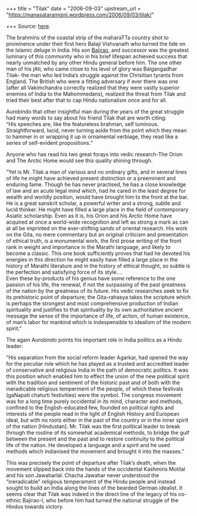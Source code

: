 +++
title = "Tilak"
date = "2006-09-03"
upstream_url = "https://manasataramgini.wordpress.com/2006/09/03/tilak/"

+++
Source: [here](https://manasataramgini.wordpress.com/2006/09/03/tilak/).

The brahmins of the coastal strip of the maharaTTa country shot to prominence under their first hero Balaji Vishvanath who turned the tide on the Islamic deluge in India. His son [Bajirao](http://manasataramgini.wordpress.com/2006/02/on-bajirao-i.html), and successor was the greatest luminary of this community who in his brief lifespan achieved success that nearly unmatched by any other Hindu general before him. The one other man of his jAti, who came close to his level of glory was Balgangadhar Tilak- the man who led India’s struggle against the Chrisitian tyrants from England. The British who were a fitting adversary if ever there was one (after all Vakimchandra correctly realized that they were vastly superior enemies of India to the Mahommedans), realized the threat from Tilak and tried their best after that to cap Hindu nationalism once and for all.

Aurobindo that other insightful man during the years of the great struggle had many words to say about his friend Tilak that are worth citing:  
“His speeches are, like the featureless brahman, self luminous. Straightforward, lucid, never turning aside from the point which they mean to hammer in or wrapping it up in ornamental verbiage, they read like a series of self-evident propositions.”

Anyone who has read his two great forays into vedic research-The Orion and The Arctic Home would see this quality shining through.

“Yet is Mr. Tilak a man of various and no ordinary gifts, and in several lines of life he might have achieved present distinction or a preeminent and enduring fame. Though he has never practised, he has a close knowledge of law and an acute legal mind which, had he cared in the least degree for wealth and worldly position, would have brought him to the front at the bar. He is a great sanskrit scholar, a powerful writer and a strong, subtle and lucid thinker. He might have filled a large place in the field of contemporary Asiatic scholarship. Even as it is, his Orion and his Arctic Home have acquired at once a world-wide recognition and left as strong a mark as can at all be imprinted on the ever-shifting sands of oriental research. His work on the Gita, no mere commentary but an original criticism and presentation of ethical truth, is a monumental work, the first prose writing of the front rank in weight and importance in the Marathi language, and likely to become a classic. This one book sufficiently proves that had he devoted his energies in this direction he might easily have filled a large place in the history of Marathi literature and in the history of ethical thought, so subtle is the perfection and satisfying force of its style….  
Even these by-products of his genius have some reference to the one passion of his life, the renewal, if not the surpassing of the past greatness of the nation by the greatness of its future. His vedic researches seek to fix its prehistoric point of departure; the Gita-rahasya takes the scripture which is perhaps the strongest and most comprehensive production of Indian spirituality and justifies to that spirituality by its own authoritative ancient message the sense of the importance of life, of action, of human existence, of man’s labor for mankind which is indespensible to idealism of the modern spirit.”

The again Aurobindo points his important role in India politics as a Hindu leader:

“His separation from the social reform leader Agarkar, had opened the way for the peculiar role which he has played as a trusted and accredited leader of conservative and religious India in the path of democratic politics. It was this position which enabled him to effect the union of the new political spirit with the tradition and sentiment of the historic past and of both with the ineradicable religious temperment of the people, of which these festivals (gaNapati chaturti festivities) were the symbol. The congress movement was for a long time purely occidental in its mind, character and methods, confined to the English-educated few, founded on political rights and interests of the people read in the light of English History and European ideal, but with no roots either in the past of the country or in the inner spirit of the nation \[Hindustan\]. Mr. Tilak was the first political leader to break through the routine of its somewhat academical methods, to bridge the gulf between the present and the past and to restore continuity to the political life of the nation. He developed a language and a spirit and he used methods which indianised the movement and brought it into the masses.”

This was precisely the point of departure after Tilak’s death, when the movement slipped back into the hands of the occidental Kashmiris Motilal and his son Jawaharlal. Chacha Jawahar never understood the “ineradicable” religious temperament of the Hindu people and instead sought to build an India along the lines of the bearded German idealist. It seems clear that Tilak was indeed in the direct line of the legacy of his co-ethnic Bajirao-I, who before him had turned the national struggle of the Hindus towards victory.

